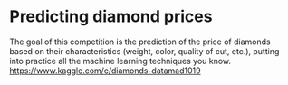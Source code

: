 # Predicting diamond prices

The goal of this competition is the prediction of the price of diamonds based on their characteristics (weight, color, quality of cut, etc.), putting into practice all the machine learning techniques you know.
https://www.kaggle.com/c/diamonds-datamad1019
